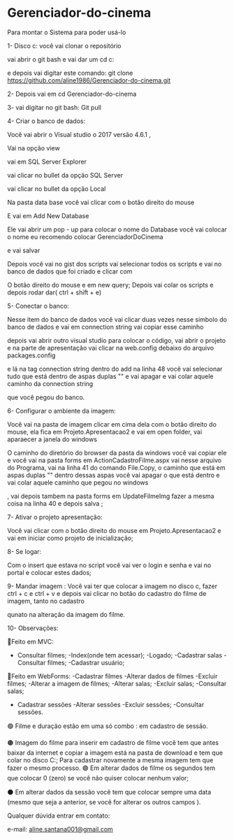 # Gerenciador-do-cinema

Para montar o Sistema para poder usá-lo

1- Disco c: você vai clonar o repositório 

vai abrir o git bash e vai dar um cd c:

e depois vai digitar este comando: git clone https://github.com/aline1986/Gerenciador-do-cinema.git

2- Depois vai em cd Gerenciador-do-cinema

3- vai digitar no git bash: Git pull

4- Criar o banco de dados:

Você vai abrir o Visual studio o 2017 versão 4.6.1 ,

Vai na opção view

vai em SQL Server Explorer

vai clicar no bullet da opção SQL Server

vai clicar no bullet da opção Local

Na pasta data base você vai clicar com o botão direito do mouse 

E vai em Add New Database

Ele vai abrir um pop - up para colocar o nome do Database você vai colocar o nome eu recomendo colocar GerenciadorDoCinema

e vai salvar

Depois você vai no gist dos scripts vai selecionar todos os scripts e vai no banco de dados que foi criado e clicar com 

O botão direito do mouse e  em new query; Depois vai colar os scripts e depois rodar  dar( ctrl + shift + e)

5- Conectar o banco: 

Nesse item do banco de dados você vai clicar duas vezes nesse simbolo do banco de dados e vai em connection string vai copiar esse caminho

depois vai abrir outro visual studio para colocar o código, vai abrir o projeto e na parte de apresentação vai clicar na web.config debaixo do arquivo packages.config

e lá na tag connection string dentro do add na linha 48 você vai selecionar tudo que está dentro de aspas duplas "" e vai apagar e vai colar aquele caminho da connection string 

que você pegou do banco.

6- Configurar o ambiente da imagem:

Você vai na pasta de imagem clicar em cima dela com o botão direito do mouse, ela fica em Projeto.Apresentacao2 e vai em open folder, vai aparaecer a janela do windows 

O caminho do diretório do browser da pasta da windows você vai copiar ele e você vai na pasta forms em ActionCadastroFilme.aspx vai nesse arquivo do Programa, vai na linha 41 do comando File.Copy, o caminho que está em aspas duplas "" dentro dessas aspas você vai apagar o que está dentro e vai colar aquele caminho que pegou no windows 

, vai depois tambem na pasta forms em UpdateFilmeImg fazer a mesma coisa na linha 40 e depois salva ;

7- Ativar o projeto apresentação: 

Você vai clicar com o botão direito do mouse em Projeto.Apresentacao2 e vai em iniciar como projeto de inicialização; 

8- Se logar:

Com o insert que estava no script você vai ver o login e senha e vai no portal e colocar estes dados;

9- Mandar imagem :
Você vai ter que colocar a imagem no disco c, fazer ctrl + c e ctrl + v e depois vai clicar no botão do cadastro do filme de imagem, tanto no cadastro 

qunato na alteração da imagem do filme. 

10- Observações:

🔴Feito em MVC:
- Consultar filmes;
-Index(onde tem acessar);
-Logado;
-Cadastrar salas
-Consultar filmes;
-Cadastrar usuário;

🔵Feito em WebForms:
-Cadastrar filmes
-Alterar dados de filmes
-Excluir filmes;
-Alterar a imagem de filmes;
-Alterar salas;
-Excluir salas;
-Consultar salas;
- Cadastrar sessões 
-Alterar sessões 
-Excluir sessões;
-Consultar sessões.

🟢  Filme e duração estão em uma só combo : em cadastro de sessão.

🟤 Imagem do filme para inserir em cadastro de filme você tem que antes baixar da internet e copiar a imagem  está na pasta de download e tem que colar no disco C:;
    Para cadastrar novamente a mesma imagem tem que fazer o mesmo processo. 
🟣 Em alterar dados de filme os segundos tem que colocar  0 (zero) se você não quiser colocar nenhum valor;

⚫ Em alterar dados da sessão você tem que colocar sempre uma data (mesmo que seja a anterior, se você for alterar os outros campos ). 
    

Qualquer dúvida entrar em contato:

e-mail: aline.santana001@gmail.com



